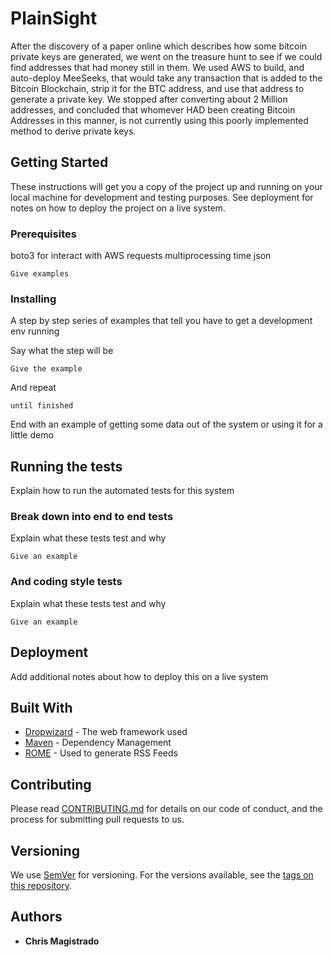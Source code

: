 # PlainSight

After the discovery of a paper online which describes how some bitcoin private keys are generated, we went on the treasure hunt to see if we could find addresses that had money still in them. We used AWS to build, and auto-deploy MeeSeeks, that would take any transaction that is added to the Bitcoin Blockchain, strip it for the BTC address, and use that address to generate a private key. We stopped after converting about 2 Million addresses, and concluded that whomever HAD been creating Bitcoin Addresses in this manner, is not currently using this poorly implemented method to derive private keys.

## Getting Started

These instructions will get you a copy of the project up and running on your local machine for development and testing purposes. See deployment for notes on how to deploy the project on a live system.

### Prerequisites

boto3 for interact with AWS
requests
multiprocessing
time
json

```
Give examples
```

### Installing

A step by step series of examples that tell you have to get a development env running

Say what the step will be

```
Give the example
```

And repeat

```
until finished
```

End with an example of getting some data out of the system or using it for a little demo

## Running the tests

Explain how to run the automated tests for this system

### Break down into end to end tests

Explain what these tests test and why

```
Give an example
```

### And coding style tests

Explain what these tests test and why

```
Give an example
```

## Deployment

Add additional notes about how to deploy this on a live system

## Built With

* [Dropwizard](http://www.dropwizard.io/1.0.2/docs/) - The web framework used
* [Maven](https://maven.apache.org/) - Dependency Management
* [ROME](https://rometools.github.io/rome/) - Used to generate RSS Feeds

## Contributing

Please read [CONTRIBUTING.md](https://gist.github.com/PurpleBooth/b24679402957c63ec426) for details on our code of conduct, and the process for submitting pull requests to us.

## Versioning

We use [SemVer](http://semver.org/) for versioning. For the versions available, see the [tags on this repository](https://github.com/your/project/tags). 

## Authors

* **Chris Magistrado**
